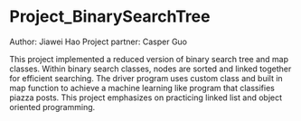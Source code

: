 # Project_BinarySearchTree
Author: Jiawei Hao
Project partner: Casper Guo

This project implemented a reduced version of binary search tree and map classes. Within binary search classes, nodes are sorted and linked together for efficient searching. 
The driver program uses custom class and built in map function to achieve a machine learning like program that classifies piazza posts. 
This project emphasizes on practicing linked list and object oriented programming. 
